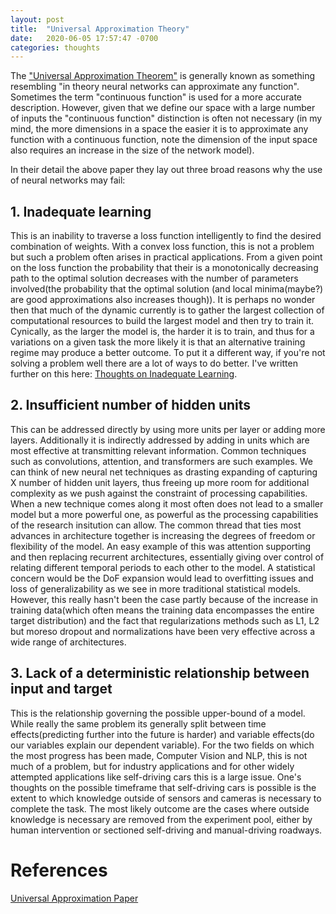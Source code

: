 ```yaml
---
layout: post
title:  "Universal Approximation Theory"
date:   2020-06-05 17:57:47 -0700
categories: thoughts
---
```


The ["Universal Approximation Theorem"][UniversalApprox] is generally known as something resembling "in theory neural networks can approximate any function". Sometimes the term "continuous function" is used for a more accurate description. However, given that we define our space with a large number of inputs the "continuous function" distinction is often not necessary (in my mind, the more dimensions in a space the easier it is to approximate any function with a continuous function, note the dimension of the input space also requires an increase in the size of the network model).

In their detail the above paper they lay out three broad reasons why the use of neural networks may fail:

## 1. Inadequate learning

This is an inability to traverse a loss function intelligently to find the desired combination of weights. With a convex loss function, this is not a problem but such a problem often arises in practical applications. From a given point on the loss function the probability that their is a monotonically decreasing path to the optimal solution decreases with the number of parameters involved(the probability that the optimal solution (and local minima(maybe?) are good approximations also increases though)). 
It is perhaps no wonder then that much of the dynamic currently is to gather the largest collection of computational resources to build the largest model and then try to train it. Cynically, as the larger the model is, the harder it is to train, and thus for a variations on a given task the more likely it is that an alternative training regime may produce a better outcome. To put it a different way, if you're not solving a problem well there are a lot of ways to do better. I've written further on this here: [Thoughts on Inadequate Learning][InadequateLearning].

## 2. Insufficient number of hidden units

This can be addressed directly by using more units per layer or adding more layers. Additionally it is indirectly addressed by adding in units which are most effective at transmitting relevant information. Common techniques such as convolutions, attention, and transformers are such examples. We can think of new neural net techniques as drasting expanding of capturing X number of hidden unit layers, thus freeing up more room for additional complexity as we push against the constraint of processing capabilities. When a new technique comes along it most often does not lead to a smaller model but a more powerful one, as powerful as the processing capabilities of the research insitution can allow. The common thread that ties most advances in architecture together is increasing the degrees of freedom or flexibility of the model. An easy example of this was attention supporting and then replacing recurrent architectures, essentially giving over control of relating different temporal periods to each other to the model. A statistical concern would be the DoF expansion would lead to overfitting issues and loss of generalizability as we see in more traditional statistical models. However, this really hasn't been the case partly because of the increase in training data(which often means the training data encompasses the entire target distribution) and the fact that regularizations methods such as L1, L2 but moreso dropout and normalizations have been very effective across a wide range of architectures.

## 3. Lack of a deterministic relationship between input and target

This is the relationship governing the possible upper-bound of a model. While really the same problem its generally split between time effects(predicting further into the future is harder) and variable effects(do our variables explain our dependent variable). For the two fields on which the most progress has been made, Computer Vision and NLP, this is not much of a problem, but for industry applications and for other widely attempted applications like self-driving cars this is a large issue. One's thoughts on the possible timeframe that self-driving cars is possible is the extent to which knowledge outside of sensors and cameras is necessary to complete the task. The most likely outcome are the cases where outside knowledge is necessary are removed from the experiment pool, either by human intervention or sectioned self-driving and manual-driving roadways.

# References

[Universal Approximation Paper][UniversalApprox]

[InadequateLearning]: https://johncookds.github.io/thoughts/2020/06/07/Thoughts-on-Inadequate-Learning.html

[ConvNetPruning]: https://arxiv.org/pdf/1611.06440.pdf

[UniversalApprox]: http://cognitivemedium.com/magic_paper/assets/Hornik.pdf

[WeightAgnostic]: https://arxiv.org/pdf/1906.04358.pdf
